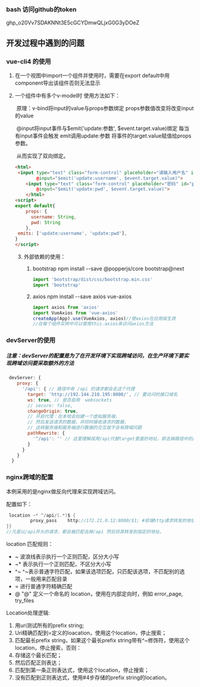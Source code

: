 ### bash 访问github的token

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



## 开发过程中遇到的问题

### vue-cli4 的使用

1. 在一个视图中import一个组件并使用时，需要在export default中用component导出该组件否则无法显示

2. 一个组件中有多个v-model时 使用方法如下：

   ​	原理：v-bind将input的value与props参数绑定 props参数值改变将改变input的value

   ​				@input将input事件与\$emit('update:参数', $event.target.value)绑定 每当有input事件会触发	emit调用update:参数 将事件的target.value赋值给props参数。

   ​				从而实现了双向绑定。

   ```html
   <html>
    <input type="text" class="form-control" placeholder="请输入用户名" id="username" :value="username"
           @input="$emit('update:username', $event.target.value)">
       <input type="text" class="form-control" placeholder="密码" id="pwd" :value="pwd"
           @input="$emit('update:pwd', $event.target.value)">
       </html>
   <script>
   export default{
       props: {
         username: String,
         pwd: String
       },
    emits: ['update:username', 'update:pwd'],
   }
   </script>  
   ```

   3. 外部依赖的使用：

      1. bootstrap   npm install --save @popperjs/core bootstrap@next

         ```js
         import 'bootstrap/dist/css/bootstrap.min.css'
         import 'bootstrap'
         ```

      2. axios   npm install --save axios vue-axios

         ```js
         import axios from 'axios'
         import VueAxios from 'vue-axios'
         createApp(App).use(VueAxios, axios)//使axios在应用级生效
         //在每个组件实例中可以使用this.axios来访问axios方法
         ```

### devServer的使用

##### 注意：devServer的配置是为了在开发环境下实现跨域访问，在生产环境下要实现跨域访问要采取额外的方法

```js
 devServer: {
    proxy: {
      '/api': { // 路径中有 /api 的请求都会走这个代理
        target: 'http://192.144.210.195:8000/', // 要访问的接口域名
        ws: true, // 是否启用  websockets
        // secure: false,
        changeOrigin: true,
        // 开启代理：在本地会创建一个虚拟服务端，
        // 然后发送请求的数据，并同时接收请求的数据，
        // 这样服务端和服务端进行数据的交互就不会有跨域问题
        pathRewrite: {
          '^/api': '' // 这里理解成用/api代替target里面的地址，即去掉路径中的/api  的这一截
        }
      }
    }
  }
```



### nginx跨域的配置

本例采用的是nginx做反向代理来实现跨域访问。

配置如下：

```C
 location ~* ^/api/(.*)$ {
         proxy_pass    http://172.21.0.12:8000/$1; #前端http请求转发的地址
}}
//凡是以/api开头的请求，都会被匹配去掉/api 然后将其转发到指定的地址。
```

location 匹配规则：

- ~      波浪线表示执行一个正则匹配，区分大小写
- ~*    表示执行一个正则匹配，不区分大小写
- ^~    ^~表示普通字符匹配，如果该选项匹配，只匹配该选项，不匹配别的选项，一般用来匹配目录
- =      进行普通字符精确匹配
- @     "@" 定义一个命名的 location，使用在内部定向时，例如 error_page, try_files

Location处理逻辑:

1. 用uri测试所有的prefix string;
2. Uri精确匹配到=定义的loacation，使用这个location，停止搜索；
3. 匹配最长prefix string，如果这个最长prefix string带有^~修饰符，使用这个location，停止搜索，否则：
4. 存储这个最长匹配；
5. 然后匹配正则表达；
6. 匹配到第一条正则表达式，使用这个location，停止搜索；
7. 没有匹配到正则表达式，使用#4步存储的prefix string的location。